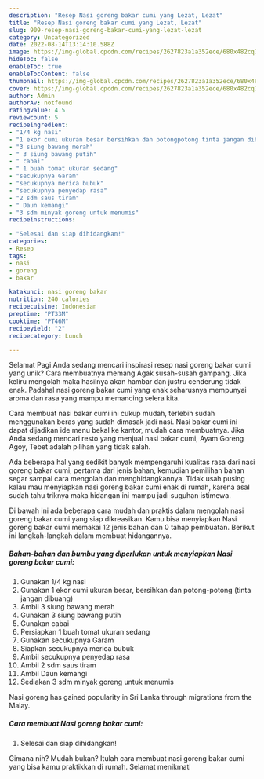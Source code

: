 ```yaml
---
description: "Resep Nasi goreng bakar cumi yang Lezat, Lezat"
title: "Resep Nasi goreng bakar cumi yang Lezat, Lezat"
slug: 909-resep-nasi-goreng-bakar-cumi-yang-lezat-lezat
category: Uncategorized
date: 2022-08-14T13:14:10.588Z
image: https://img-global.cpcdn.com/recipes/2627823a1a352ece/680x482cq70/nasi-goreng-bakar-cumi-foto-resep-utama.jpg
hideToc: false
enableToc: true
enableTocContent: false
thumbnail: https://img-global.cpcdn.com/recipes/2627823a1a352ece/680x482cq70/nasi-goreng-bakar-cumi-foto-resep-utama.jpg
cover: https://img-global.cpcdn.com/recipes/2627823a1a352ece/680x482cq70/nasi-goreng-bakar-cumi-foto-resep-utama.jpg
author: Admin
authorAv: notfound
ratingvalue: 4.5
reviewcount: 5
recipeingredient:
- "1/4 kg nasi"
- "1 ekor cumi ukuran besar bersihkan dan potongpotong tinta jangan dibuang"
- "3 siung bawang merah"
- " 3 siung bawang putih"
- " cabai"
- " 1 buah tomat ukuran sedang"
- "secukupnya Garam"
- "secukupnya merica bubuk"
- "secukupnya penyedap rasa"
- "2 sdm saus tiram"
- " Daun kemangi"
- "3 sdm minyak goreng untuk menumis"
recipeinstructions:

- "Selesai dan siap dihidangkan!"
categories:
- Resep
tags:
- nasi
- goreng
- bakar

katakunci: nasi goreng bakar 
nutrition: 240 calories
recipecuisine: Indonesian
preptime: "PT33M"
cooktime: "PT46M"
recipeyield: "2"
recipecategory: Lunch

---
```



Selamat Pagi Anda sedang mencari inspirasi resep nasi goreng bakar cumi yang unik? Cara membuatnya memang Agak susah-susah gampang. Jika keliru mengolah maka hasilnya akan hambar dan justru cenderung tidak enak. Padahal nasi goreng bakar cumi yang enak seharusnya mempunyai aroma dan rasa yang mampu memancing selera kita.


Cara membuat nasi bakar cumi ini cukup mudah, terlebih sudah menggunakan beras yang sudah dimasak jadi nasi. Nasi bakar cumi ini dapat dijadikan ide menu bekal ke kantor, mudah cara membuatnya. Jika Anda sedang mencari resto yang menjual nasi bakar cumi, Ayam Goreng Agoy, Tebet adalah pilihan yang tidak salah.

Ada beberapa hal yang sedikit banyak mempengaruhi kualitas rasa dari nasi goreng bakar cumi, pertama dari jenis bahan, kemudian pemilihan bahan segar sampai cara mengolah dan menghidangkannya. Tidak usah pusing kalau mau menyiapkan nasi goreng bakar cumi enak di rumah, karena asal sudah tahu triknya maka hidangan ini mampu jadi suguhan istimewa.


Di bawah ini ada beberapa cara mudah dan praktis dalam mengolah nasi goreng bakar cumi yang siap dikreasikan. Kamu bisa menyiapkan Nasi goreng bakar cumi memakai 12 jenis bahan dan 0 tahap pembuatan. Berikut ini langkah-langkah dalam membuat hidangannya.

<!--inarticleads1-->

##### Bahan-bahan dan bumbu yang diperlukan untuk menyiapkan Nasi goreng bakar cumi:

1. Gunakan 1/4 kg nasi
1. Gunakan 1 ekor cumi ukuran besar, bersihkan dan potong-potong (tinta jangan dibuang)
1. Ambil 3 siung bawang merah
1. Gunakan  3 siung bawang putih
1. Gunakan  cabai
1. Persiapkan  1 buah tomat ukuran sedang
1. Gunakan secukupnya Garam
1. Siapkan secukupnya merica bubuk
1. Ambil secukupnya penyedap rasa
1. Ambil 2 sdm saus tiram
1. Ambil  Daun kemangi
1. Sediakan 3 sdm minyak goreng untuk menumis


Nasi goreng has gained popularity in Sri Lanka through migrations from the Malay. 

<!--inarticleads2-->

##### Cara membuat Nasi goreng bakar cumi:


1. Selesai dan siap dihidangkan!



Gimana nih? Mudah bukan? Itulah cara membuat nasi goreng bakar cumi yang bisa kamu praktikkan di rumah. Selamat menikmati
